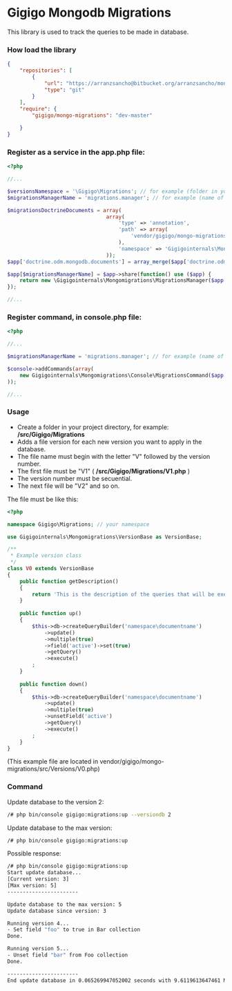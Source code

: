 # Gigigo Mongodb Migrations
This library is used to track the queries to be made in database.

### How load the library
```json
{
    "repositories": [
        {
            "url": "https://arranzsancho@bitbucket.org/arranzsancho/mongo-migrations.git",
            "type": "git"
        }
    ],
    "require": {
        "gigigo/mongo-migrations": "dev-master"

    }
}
```

### Register as a service in the app.php file:
```php
<?php

//...

$versionsNamespace = '\Gigigo\Migrations'; // for example (folder in your project directory)
$migrationsManagerName = 'migrations.manager'; // for example (name of the service)

$migrationsDoctrineDocuments = array(
                                array(
                                    'type' => 'annotation',
                                    'path' => array(
                                        'vendor/gigigo/mongo-migrations/src/Model',
                                    ),
                                    'namespace' => 'Gigigointernals\Mongomigrations\src\Model',
                                ));
$app['doctrine.odm.mongodb.documents'] = array_merge($app['doctrine.odm.mongodb.documents'], $migrationsDoctrineDocuments);

$app[$migrationsManagerName] = $app->share(function() use ($app) {
    return new \Gigigointernals\Mongomigrations\MigrationsManager($app['doctrine.odm.mongodb.dm'], $versionsNamespace);
});

//...

```

### Register command, in console.php file:
```php
<?php

//...

$migrationsManagerName = 'migrations.manager'; // for example (name of the service)

$console->addCommands(array(
    new Gigigointernals\Mongomigrations\Console\MigrationsCommand($app[$migrationsManagerName])
));

//...

```

### Usage

* Create a folder in your project directory, for example: **/src/Gigigo/Migrations**
* Adds a file version for each new version you want to apply in the database.
* The file name must begin with the letter "V" followed by the version number.
* The first file must be "V1" ( **/src/Gigigo/Migrations/V1.php** )
* The version number must be secuential.
* The next file will be "V2" and so on.

The file must be like this:

```php
<?php

namespace Gigigo\Migrations; // your namespace

use Gigigointernals\Mongomigrations\VersionBase as VersionBase;

/**
 * Example version class
 */
class V0 extends VersionBase
{
    public function getDescription()
    {
        return 'This is the description of the queries that will be executed in the method up()';
    }
    
    public function up()
    {
        $this->db->createQueryBuilder('namespace\documentname')
            ->update()
            ->multiple(true)
            ->field('active')->set(true)
            ->getQuery()
            ->execute()
        ;
    }
    
    public function down()
    {
        $this->db->createQueryBuilder('namespace\documentname')
            ->update()
            ->multiple(true)
            ->unsetField('active')
            ->getQuery()
            ->execute()
        ;
    }
}
```
(This example file are located in vendor/gigigo/mongo-migrations/src/Versions/V0.php)

### Command
Update database to the version 2:
```sh
/# php bin/console gigigo:migrations:up --versiondb 2
```

Update database to the max version:
```sh
/# php bin/console gigigo:migrations:up
```

Possible response:
```sh
/# php bin/console gigigo:migrations:up
Start update database...
[Current version: 3]
[Max version: 5]
-----------------------

Update database to the max version: 5
Update database since version: 3

Running version 4...
- Set field "foo" to true in Bar collection
Done.

Running version 5...
- Unset field "bar" from Foo collection
Done.

-----------------------
End update database in 0.065269947052002 seconds with 9.6119613647461 Mb.
```
